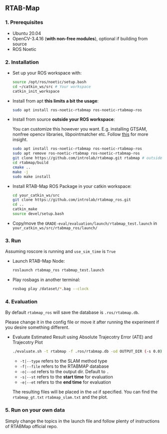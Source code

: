 ## RTAB-Map

### 1. Prerequisites

- Ubuntu 20.04
- OpenCV-3.4.16 (**with non-free modules**), optional if building from source
- ROS Noetic

### 2. Installation

- Set up your ROS workspace with:
  ```bash
  source /opt/ros/noetic/setup.bash
  cd ~/catkin_ws/src # Your workspace
  catkin_init_workspace
  ```
- Install from apt **this limits a bit the usage**:
  ```bash
  sudo apt install ros-noetic-rtabmap ros-noetic-rtabmap-ros
  ```
- Install from source **outside your ROS workspace**:
  
  You can customize this however you want. E.g. installing GTSAM, nonfree opencv libraries, libpointmatcher etc.
  Follow [this](https://github.com/eliabntt/irotate_active_slam/blob/noetic/INSTALL.md#:~:text=follow%20this%20README-,Install%20GTSAM4,-.x%20either%20from) for more insight.
  ```bash
  sudo apt install ros-noetic-rtabmap ros-noetic-rtabmap-ros
  sudo apt remove ros-noetic-rtabmap ros-noetic-rtabmap-ros
  git clone https://github.com/introlab/rtabmap.git rtabmap # outside catkin
  cd rtabmap/build
  cmake ..
  make -j
  sudo make install
  ```

- Install RTAB-Map ROS Package in your catkin workspace:
  ```bash
  cd your_catkin_ws/src
  git clone https://github.com/introlab/rtabmap_ros.git
  cd ..
  catkin_make
  source devel/setup.bash
  ```

- Copy/move the `GRADE-eval/evaluation/launch/rtabmap_test.launch` in `your_catkin_ws/src/rtabmap_ros/launch/`

### 3. Run

Assuming roscore is running and `use_sim_time` is `True`
- Launch RTAB-Map Node:
  ```bash
  roslaunch rtabmap_ros rtabmap_test.launch
  ```
- Play rosbags in another terminal:
  ```bash
  rosbag play /dataset/*.bag --clock
  ```

### 4. Evaluation
By default `rtabmap_ros` will save the database is `.ros/rtabmap.db`.

Please change it in the config file or move it after running the experiment if you desire something different.

- Evaluate Estimated Result using Absolute Trajecotry Error (ATE) and Trajecotry Plot
  ```bash
  ./evaluate.sh -t rtabmap -f .ros/rtabmap.db -od OUTPUT_DIR (-s 0.0) (-e 60.0)
  ```
    - `-t|--type` refers to the SLAM method type
    - `-f|--file` refers to the RTABMAP database
    - `-o|--od` refers to the output dir. Default to `.`
    - `-s|--st` refers to the **start time** for evaluation
    - `-e|--et` refers to the **end time** for evaluation

  The resulting files will be placed in the `od` if specified. You can find the `rtabmap_gt.txt` `rtabmap_slam.txt` and the plot.

### 5. Run on your own data
Simply change the topics in the launch file and follow plenty of instructions of RTABMap official repo.